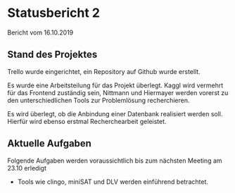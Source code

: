 # Statusbericht 2
Bericht vom 16.10.2019
## Stand des Projektes
Trello wurde eingerichtet, ein Repository auf Github wurde erstellt.

Es wurde eine Arbeitsteilung für das Projekt überlegt. Kaggl wird vermehrt für das Frontend zuständig sein, Nittmann und Hiermayer werden vorerst zu den unterschiedlichen Tools zur Problemlösung recherchieren.

Es wird überlegt, ob die Anbindung einer Datenbank realisiert werden soll. Hierfür wird ebenso erstmal Recherchearbeit geleistet.
## Aktuelle Aufgaben
Folgende Aufgaben werden voraussichtlich bis zum nächsten Meeting am 23.10 erledigt
* Tools wie clingo, miniSAT und DLV werden einführend betrachtet.
